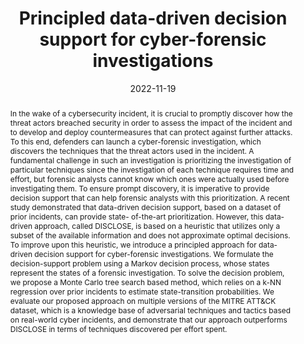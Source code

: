 ---
title: "Principled data-driven decision support for cyber-forensic investigations"
abstract: "In the wake of a cybersecurity incident, it is crucial to promptly discover how the threat actors breached security in order to assess the impact of the incident and to develop and deploy countermeasures that can protect against further attacks. To this end, defenders can launch a cyber-forensic investigation, which discovers the techniques that the threat actors used in the incident. A fundamental challenge in such an investigation is prioritizing the investigation of particular techniques since the investigation of each technique requires time and effort, but forensic analysts cannot know which ones were actually used before investigating them. To ensure prompt discovery, it is imperative to provide decision support that can help forensic analysts with this prioritization. A recent study demonstrated that data-driven decision support, based on a dataset of prior incidents, can provide state- of-the-art prioritization. However, this data-driven approach, called DISCLOSE, is based on a heuristic that utilizes only a subset of the available information and does not approximate optimal decisions. To improve upon this heuristic, we introduce a principled approach for data-driven decision support for cyber-forensic investigations. We formulate the decision-support problem using a Markov decision process, whose states represent the states of a forensic investigation. To solve the decision problem, we propose a Monte Carlo tree search based method, which relies on a k-NN regression over prior incidents to estimate state-transition probabilities. We evaluate our proposed approach on multiple versions of the MITRE ATT&CK dataset, which is a knowledge base of adversarial techniques and tactics based on real-world cyber incidents, and demonstrate that our approach outperforms DISCLOSE in terms of techniques discovered per effort spent."
collection: publications
permalink: /publication/atefi2022principled
date: 2022-11-19
venue: '37th AAAI Conference on Artificial Intelligence (AAAI 23)'
paperurl: '/files/pdf/papers/atefi2022principled.pdf'
link: 'https://arxiv.org/abs/2211.13345'
slidesurl: '/files/pdf/slides/atefi2022principled-slides.pdf'
citation: 'Soodeh Atefi, Sakshyam Panda, Manos Panaousis, Aron Laszka (2023). 
	&quot;Principled data-driven decision support for cyber-forensic investigations.&quot; 
	<i>37th AAAI Conference on Artificial Intelligence (AAAI 23)</i>. 
 	<span style="color:#2979ab;">(CORE2021 Ranking: A*)</span>'
---